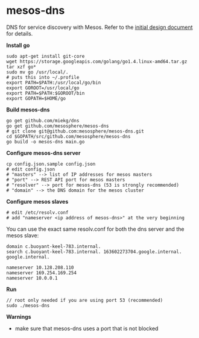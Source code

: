 mesos-dns
=========

DNS for service discovery with Mesos. 
Refer to the [initial design document](https://docs.google.com/a/mesosphere.io/document/d/1h-ptANif4RZNWKTAJXsG0s4ZjfpY7GLrY2zRwmrIBAc/edit?usp=sharing) for details. 

__Install go__
  ```shell
  sudo apt-get install git-core
  wget https://storage.googleapis.com/golang/go1.4.linux-amd64.tar.gz
  tar xzf go*
  sudo mv go /usr/local/.
  # puts this into ~/.profile
  export PATH=$PATH:/usr/local/go/bin
  export GOROOT=/usr/local/go
  export PATH=$PATH:$GOROOT/bin
  export GOPATH=$HOME/go
  ```
 
__Build mesos-dns__

  ```shell
  go get github.com/miekg/dns
  go get github.com/mesosphere/mesos-dns
  # git clone git@github.com:mesosphere/mesos-dns.git
  cd $GOPATH/src/github.com/mesosphere/mesos-dns
  go build -o mesos-dns main.go
  ```

__Configure mesos-dns server__
  ```shell
  cp config.json.sample config.json 
  # edit config.json
  # "masters" --> list of IP addresses for mesos masters
  # "port" --> REST API port for mesos masters
  # "resolver" --> port for mesos-dns (53 is strongly recommended)
  # "domain" --> the DNS domain for the mesos cluster
  ```
__Configure mesos slaves__
  ```
  # edit /etc/resolv.conf
  # add "nameserver <ip address of mesos-dns>" at the very beginning
  ```

  You can use the exact same resolv.conf for both the dns server and the
  mesos slave:
  ```
  domain c.buoyant-keel-783.internal.
  search c.buoyant-keel-783.internal. 163602273704.google.internal. google.internal.

  nameserver 10.128.208.110
  nameserver 169.254.169.254
  nameserver 10.0.0.1
  ```

__Run__
  ```shell
  // root only needed if you are using port 53 (recommended)
  sudo ./mesos-dns
  ```

__Warnings__
* make sure that mesos-dns uses a port that is not blocked 
